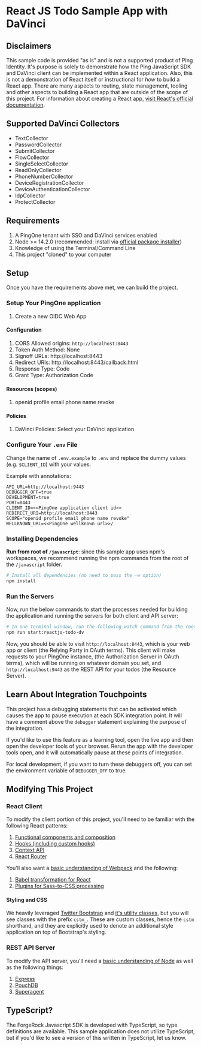 # React JS Todo Sample App with DaVinci

## Disclaimers

This sample code is provided "as is" and is not a supported product of Ping Identity. It's purpose is solely to demonstrate how the Ping JavaScript SDK  and DaVinci client can be implemented within a React application. Also, this is not a demonstration of React itself or instructional for _how_ to build a React app. There are many aspects to routing, state management, tooling and other aspects to building a React app that are outside of the scope of this project. For information about creating a React app, [visit React's official documentation](https://reactjs.org/docs/create-a-new-react-app.html).

## Supported DaVinci Collectors
- TextCollector
- PasswordCollector
- SubmitCollector
- FlowCollector
- SingleSelectCollector
- ReadOnlyCollector
- PhoneNumberCollector
- DeviceRegistrationCollector
- DeviceAuthenticationCollector
- IdpCollector
- ProtectCollector

## Requirements

1. A PingOne tenant with SSO and DaVinci services enabled
2. Node >= 14.2.0 (recommended: install via [official package installer](https://nodejs.org/en/))
3. Knowledge of using the Terminal/Command Line
4. This project "cloned" to your computer

## Setup

Once you have the requirements above met, we can build the project.

### Setup Your PingOne application

1. Create a new OIDC Web App

#### Configuration

1. CORS Allowed origins: `http://localhost:8443`
2. Token Auth Method: None
3. Signoff URLs: http://localhost:8443
4. Redirect URIs: http://localhost:8443/callback.html
5. Response Type: Code
6. Grant Type: Authorization Code

#### Resources (scopes)

1. openid profile email phone name revoke

#### Policies

1. DaVinci Policies: Select your DaVinci application

### Configure Your `.env` File

Change the name of `.env.example` to `.env` and replace the dummy values (e.g. `$CLIENT_ID`) with your values.

Example with annotations:

```text
API_URL=http://localhost:9443
DEBUGGER_OFF=true
DEVELOPMENT=true
PORT=8443
CLIENT_ID=<<PingOne application client id>>
REDIRECT_URI=http://localhost:8443
SCOPE="openid profile email phone name revoke"
WELLKNOWN_URL=<<PingOne wellknown url>>/
```

### Installing Dependencies

**Run from root of `/javascript`**: since this sample app uses npm's workspaces, we recommend running the npm commands from the root of the `/javascript` folder.

```sh
# Install all dependencies (no need to pass the -w option)
npm install
```

### Run the Servers

Now, run the below commands to start the processes needed for building the application and running the servers for both client and API server:

```sh
# In one terminal window, run the following watch command from the root of the repository
npm run start:reactjs-todo-dv
```

Now, you should be able to visit `http://localhost:8443`, which is your web app or client (the Relying Party in OAuth terms). This client will make requests to your PingOne instance, (the Authorization Server in OAuth terms), which will be running on whatever domain you set, and `http://localhost:9443` as the REST API for your todos (the Resource Server).

## Learn About Integration Touchpoints

This project has a debugging statements that can be activated which causes the app to pause execution at each SDK integration point. It will have a comment above the `debugger` statement explaining the purpose of the integration.

If you'd like to use this feature as a learning tool, open the live app and then open the developer tools of your browser. Rerun the app with the developer tools open, and it will automatically pause at these points of integration.

For local development, if you want to turn these debuggers off, you can set the environment variable of `DEBUGGER_OFF` to true.

## Modifying This Project

### React Client

To modify the client portion of this project, you'll need to be familiar with the following React patterns:

1. [Functional components and composition](https://reactjs.org/docs/components-and-props.html)
2. [Hooks (including custom hooks)](https://reactjs.org/docs/hooks-intro.html)
3. [Context API](https://reactjs.org/docs/hooks-reference.html#usecontext)
4. [React Router](https://reactrouter.com/)

You'll also want a [basic understanding of Webpack](https://webpack.js.org/concepts/) and the following:

1. [Babel transformation for React](https://webpack.js.org/loaders/babel-loader/#root)
2. [Plugins for Sass-to-CSS processing](https://webpack.js.org/loaders/sass-loader/#root)

#### Styling and CSS

We heavily leveraged [Twitter Bootstrap](https://getbootstrap.com/) and [it's utility classes](https://getbootstrap.com/docs/5.0/utilities/api/), but you will see classes with the prefix `cstm_`. These are custom classes, hence the `cstm` shorthand, and they are explicitly used to denote an additional style application on top of Bootstrap's styling.

### REST API Server

To modify the API server, you'll need a [basic understanding of Node](https://nodejs.org/en/about/) as well as the following things:

1. [Express](https://expressjs.com/)
2. [PouchDB](https://pouchdb.com/)
3. [Superagent](https://www.npmjs.com/package/superagent)

## TypeScript?

The ForgeRock Javascript SDK is developed with TypeScript, so type definitions are available. This sample application does not utilize TypeScript, but if you'd like to see a version of this written in TypeScript, let us know.
